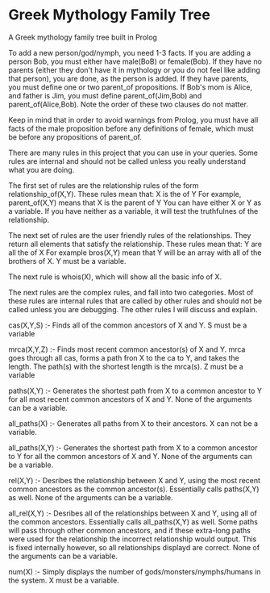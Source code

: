 # Greek Mythology Family Tree
A Greek mythology family tree built in Prolog

To add a new person/god/nymph, you need 1-3 facts. If you are adding a person Bob, you must either have male(BoB) or female(Bob). If they have no parents (either they don't have it in mythology or you do not feel like adding that person), you are done, as the person is added. If they have parents, you must define one or two parent_of propositions. If Bob's mom is Alice, and father is Jim, you must define parent_of(Jim,Bob) and parent_of(Alice,Bob). Note the order of these two clauses do not matter.

Keep in mind that in order to avoid warnings from Prolog, you must have all facts of the male proposition before any definitions of female, which must be before any propositions of parent_of.

There are many rules in this project that you can use in your queries. Some rules are internal and should not be called unless you really understand what you are doing.

The first set of rules are the relationship rules of the form relationship_of(X,Y). These rules mean that: 
X is the <relationship> of Y
For example, parent_of(X,Y) means that X is the parent of Y
You can have either X or Y as a variable. If you have neither as a variable, it will test the truthfulnes of the relationship.

The next set of rules are the user friendly rules of the relationships. They return all elements that satisfy the relationship. These rules mean that:
Y are all the <relationship> of X
For example bros(X,Y) mean that Y will be an array with all of the brothers of X. Y must be a variable.

The next rule is whois(X), which will show all the basic info of X.

The next rules are the complex rules, and fall into two categories. Most of these rules are internal rules that are called by other rules and should not be called unless you are debugging. The other rules I will discuss and explain.

cas(X,Y,S) :- Finds all of the common ancestors of X and Y. S must be a variable

mrca(X,Y,Z) :- Finds most recent common ancestor(s) of X and Y. mrca goes through all cas, forms a path fron X to the ca to Y, and takes the length. The path(s) with the shortest length is the mrca(s). Z must be a variable

paths(X,Y) :- Generates the shortest path from X to a common ancestor to Y for all most recent common ancestors of X and Y. None of the arguments can be a variable.

all_paths(X) :- Generates all paths from X to their ancestors. X can not be a variable.

all_paths(X,Y) :- Generates the shortest path from X to a common ancestor to Y for all the common ancestors of X and Y. None of the arguments can be a variable.

rel(X,Y) :- Desribes the relationship between X and Y, using the most recent common ancestors as the common ancestor(s). Essentially calls paths(X,Y) as well. None of the arguments can be a variable.

all_rel(X,Y) :- Desribes all of the relationships between X and Y, using all of the common ancestors. Essentially calls all_paths(X,Y) as well. Some paths will pass through other common ancestors, and if these extra-long paths were used for the relationship the incorrect relationship would output. This is fixed internally however, so all relationships displayd are correct. None of the arguments can be a variable.

num(X) :- Simply displays the number of gods/monsters/nymphs/humans in the system. X must be a variable.